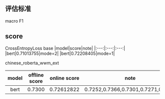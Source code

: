 ## 评估标准
macro F1
## score
CrossEntropyLoss
base
|model|score|note|
|:---:|:---:|:---:|
|bert|0.71013755|mode=2|
|bert|0.72208405|mode=1|

chinese_roberta_wwm_ext

|model|offline score|online score|note|
|:---:|:---:|:---:|:---:|
|bert|0.7300|0.72612822|0.7252,0.7366,0.7301,0.7271,0.7312|


